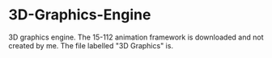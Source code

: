 # 3D-Graphics-Engine
3D graphics engine. 
The 15-112 animation framework is downloaded and not created by me. The file labelled "3D Graphics" is.
